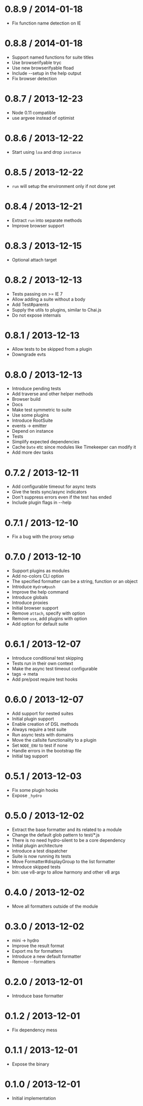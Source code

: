 
0.8.9 / 2014-01-18
==================

  * Fix function name detection on IE

0.8.8 / 2014-01-18
==================

  * Support named functions for suite titles
  * Use browserifyable tryc
  * Use new browserifyable fload
  * Include --setup in the help output
  * Fix browser detection

0.8.7 / 2013-12-23
==================

  * Node 0.11 compatible
  * use argvee instead of optimist

0.8.6 / 2013-12-22
==================

  * Start using `loa` and drop `instance`

0.8.5 / 2013-12-22
==================

  * `run` will setup the environment only if not done yet

0.8.4 / 2013-12-21
==================

  * Extract `run` into separate methods
  * Improve browser support

0.8.3 / 2013-12-15
==================

  * Optional attach target

0.8.2 / 2013-12-13
==================

  * Tests passing on >= IE 7
  * Allow adding a suite without a body
  * Add Test#parents
  * Supply the utils to plugins, similar to Chai.js
  * Do not expose internals

0.8.1 / 2013-12-13
==================

  * Allow tests to be skipped from a plugin
  * Downgrade evts

0.8.0 / 2013-12-13
==================

  * Introduce pending tests
  * Add traverse and other helper methods
  * Browser build
  * Docs
  * Make test symmetric to suite
  * Use some plugins
  * Introduce RootSuite
  * events -> emitter
  * Depend on instance
  * Tests
  * Simplify expected dependencies
  * Cache `Date` etc since modules like Timekeeper can modify it
  * Add more dev tasks

0.7.2 / 2013-12-11
==================

  * Add configurable timeout for async tests
  * Give the tests sync/async indicators
  * Don't suppress errors even if the test has ended
  * Include plugin flags in --help

0.7.1 / 2013-12-10
==================

  * Fix a bug with the proxy setup

0.7.0 / 2013-12-10
==================

  * Support plugins as modules
  * Add no-colors CLI option
  * The specified formatter can be a string, function or an object
  * Introduce `Hydro#push`
  * Improve the help command
  * Introduce globals
  * Introduce proxies
  * Initial browser support
  * Remove `attach`, specify with option
  * Remove `use`, add plugins with option
  * Add option for default suite

0.6.1 / 2013-12-07
==================

  * Introduce conditional test skipping
  * Tests run in their own context
  * Make the async test timeout configurable
  * tags -> meta
  * Add pre/post require test hooks

0.6.0 / 2013-12-07
==================

  * Add support for nested suites
  * Initial plugin support
  * Enable creation of DSL methods
  * Always require a test suite
  * Run async tests with domains
  * Move the callsite functionality to a plugin
  * Set `NODE_ENV` to test if none
  * Handle errors in the bootstrap file
  * Initial tag support

0.5.1 / 2013-12-03
==================

  * Fix some plugin hooks
  * Expose `_hydro`

0.5.0 / 2013-12-02
==================

 * Extract the base formatter and its related to a module
 * Change the default glob pattern to test/*.js
 * There is no need hydro-silent to be a core dependency
 * Initial plugin architecture
 * Introduce a test dispatcher
 * Suite is now running its tests
 * Move Formatter#displayGroup to the list formatter
 * Introduce skipped tests
 * bin: use v8-argv to allow harmony and other v8 args

0.4.0 / 2013-12-02
==================

  * Move all formatters outside of the module

0.3.0 / 2013-12-02
==================

  * mini -> hydro
  * Improve the result format
  * Export ms for formatters
  * Introduce a new default formatter
  * Remove --formatters

0.2.0 / 2013-12-01
==================

  * Introduce base formatter

0.1.2 / 2013-12-01
==================

  * Fix dependency mess

0.1.1 / 2013-12-01
==================

  * Expose the binary

0.1.0 / 2013-12-01
==================

  * Initial implementation
